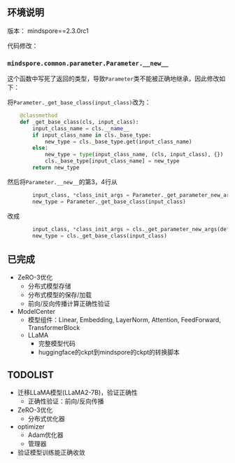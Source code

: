## 环境说明

版本： mindspore==2.3.0rc1

代码修改：

### `mindspore.common.parameter.Parameter.__new__`

这个函数中写死了返回的类型，导致`Parameter`类不能被正确地继承，因此修改如下：

将`Parameter._get_base_class(input_class)`改为：

```python
    @classmethod
    def _get_base_class(cls, input_class):
        input_class_name = cls.__name__
        if input_class_name in cls._base_type:
            new_type = cls._base_type.get(input_class_name)
        else:
            new_type = type(input_class_name, (cls, input_class), {})
            cls._base_type[input_class_name] = new_type
        return new_type
```

然后将`Parameter.__new__`的第3，4行从

```python
        input_class, *class_init_args = Parameter._get_parameter_new_args(default_input, rc)
        new_type = Parameter._get_base_class(input_class)
```

改成

```python
        input_class, *class_init_args = cls._get_parameter_new_args(default_input, rc)
        new_type = cls._get_base_class(input_class)
```

## 已完成

- ZeRO-3优化
    - 分布式模型存储
    - 分布式模型的保存/加载
    - 前向/反向传播计算正确性验证
- ModelCenter
    - 模型组件：Linear, Embedding, LayerNorm, Attention, FeedForward, TransformerBlock
    - LLaMA
        - 完整模型代码
        - huggingface的ckpt到mindspore的ckpt的转换脚本

## TODOLIST

- 迁移LLaMA模型(LLaMA2-7B)，验证正确性
    - 正确性验证：前向/反向传播
- ZeRO-3优化
    - 分布式优化器
- optimizer
    - Adam优化器
    - 管理器
- 验证模型训练能正确收敛